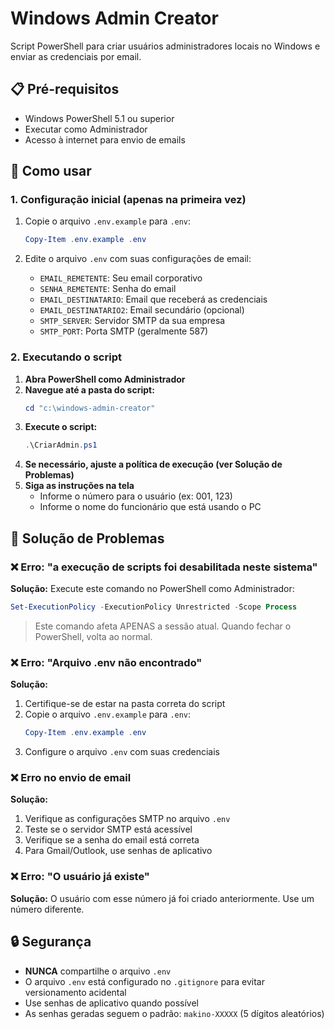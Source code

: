 # Windows Admin Creator

Script PowerShell para criar usuários administradores locais no Windows e enviar as credenciais por email.

## 📋 Pré-requisitos

- Windows PowerShell 5.1 ou superior
- Executar como Administrador
- Acesso à internet para envio de emails

## 🚀 Como usar

### 1. Configuração inicial (apenas na primeira vez)

1. Copie o arquivo `.env.example` para `.env`:

   ```powershell
   Copy-Item .env.example .env
   ```
2. Edite o arquivo `.env` com suas configurações de email:

   - `EMAIL_REMETENTE`: Seu email corporativo
   - `SENHA_REMETENTE`: Senha do email
   - `EMAIL_DESTINATARIO`: Email que receberá as credenciais
   - `EMAIL_DESTINATARIO2`: Email secundário (opcional)
   - `SMTP_SERVER`: Servidor SMTP da sua empresa
   - `SMTP_PORT`: Porta SMTP (geralmente 587)

### 2. Executando o script

1. **Abra PowerShell como Administrador**
2. **Navegue até a pasta do script:**
   ```powershell
   cd "c:\windows-admin-creator"
   ```
3. **Execute o script:**
   ```powershell
   .\CriarAdmin.ps1
   ```
4. **Se necessário, ajuste a política de execução (ver Solução de Problemas)**
5. **Siga as instruções na tela**
   - Informe o número para o usuário (ex: 001, 123)
   - Informe o nome do funcionário que está usando o PC

## 🔧 Solução de Problemas

### ❌ Erro: "a execução de scripts foi desabilitada neste sistema"

**Solução:** Execute este comando no PowerShell como Administrador:

```powershell
Set-ExecutionPolicy -ExecutionPolicy Unrestricted -Scope Process
```

> Este comando afeta APENAS a sessão atual. Quando fechar o PowerShell, volta ao normal.

### ❌ Erro: "Arquivo .env não encontrado"

**Solução:**

1. Certifique-se de estar na pasta correta do script
2. Copie o arquivo `.env.example` para `.env`:
   ```powershell
   Copy-Item .env.example .env
   ```
3. Configure o arquivo `.env` com suas credenciais

### ❌ Erro no envio de email

**Solução:**

1. Verifique as configurações SMTP no arquivo `.env`
2. Teste se o servidor SMTP está acessível
3. Verifique se a senha do email está correta
4. Para Gmail/Outlook, use senhas de aplicativo

### ❌ Erro: "O usuário já existe"

**Solução:** O usuário com esse número já foi criado anteriormente. Use um número diferente.

## 🔒 Segurança

- **NUNCA** compartilhe o arquivo `.env`
- O arquivo `.env` está configurado no `.gitignore` para evitar versionamento acidental
- Use senhas de aplicativo quando possível
- As senhas geradas seguem o padrão: `makino-XXXXX` (5 dígitos aleatórios)
